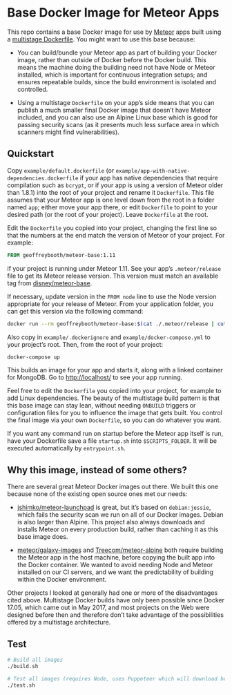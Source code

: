 # Base Docker Image for Meteor Apps

This repo contains a base Docker image for use by [Meteor](https://www.meteor.com/) apps built using a [multistage Dockerfile](https://docs.docker.com/develop/develop-images/multistage-build/). You might want to use this base because:

- You can build/bundle your Meteor app as part of building your Docker image, rather than outside of Docker before the Docker build. This means the machine doing the building need not have Node or Meteor installed, which is important for continuous integration setups; and ensures repeatable builds, since the build environment is isolated and controlled.

- Using a multistage `Dockerfile` on your app’s side means that you can publish a much smaller final Docker image that doesn’t have Meteor included, and you can also use an Alpine Linux base which is good for passing security scans (as it presents much less surface area in which scanners might find vulnerabilities).

## Quickstart

Copy `example/default.dockerfile` (or `example/app-with-native-dependencies.dockerfile` if your app has native dependencies that require compilation such as `bcrypt`, or if your app is using a version of Meteor older than 1.8.1) into the root of your project and rename it `Dockerfile`. This file assumes that your Meteor app is one level down from the root in a folder named `app`; either move your app there, or edit `Dockerfile` to point to your desired path (or the root of your project). Leave `Dockerfile` at the root.

Edit the `Dockerfile` you copied into your project, changing the first line so that the numbers at the end match the version of Meteor of your project. For example:

```Dockerfile
FROM geoffreybooth/meteor-base:1.11
```

if your project is running under Meteor 1.11. See your app’s `.meteor/release` file to get its Meteor release version. This version must match an available tag from [disney/meteor-base](https://cloud.docker.com/repository/docker/geoffreybooth/meteor-base/tags).

If necessary, update version in the `FROM node` line to use the Node version appropriate for your release of Meteor. From your application folder, you can get this version via the following command:

```bash
docker run --rm geoffreybooth/meteor-base:$(cat ./.meteor/release | cut -c8-99) meteor node --version | cut -c2-99 | grep -o "[0-9\.]*"
```

Also copy in `example/.dockerignore` and `example/docker-compose.yml` to your project’s root. Then, from the root of your project:

```bash
docker-compose up
```

This builds an image for your app and starts it, along with a linked container for MongoDB. Go to [http://localhost/](http://localhost/) to see your app running.

Feel free to edit the `Dockerfile` you copied into your project, for example to add Linux dependencies. The beauty of the multistage build pattern is that this base image can stay lean, without needing `ONBUILD` triggers or configuration files for you to influence the image that gets built. You control the final image via your own `Dockerfile`, so you can do whatever you want.

If you want any command run on startup before the Meteor app itself is run, have your Dockerfile save a file `startup.sh` into `$SCRIPTS_FOLDER`. It will be executed automatically by `entrypoint.sh`.

## Why this image, instead of some others?

There are several great Meteor Docker images out there. We built this one because none of the existing open source ones met our needs:

- [jshimko/meteor-launchpad](https://github.com/jshimko/meteor-launchpad) is great, but it’s based on `debian:jessie`, which fails the security scan we run on all of our Docker images. Debian is also larger than Alpine. This project also always downloads and installs Meteor on every production build, rather than caching it as this base image does.

- [meteor/galaxy-images](https://github.com/meteor/galaxy-images) and [Treecom/meteor-alpine](https://github.com/Treecom/alpine-meteor) both require building the Meteor app in the host machine, before copying the built app into the Docker container. We wanted to avoid needing Node and Meteor installed on our CI servers, and we want the predictability of building within the Docker environment.

Other projects I looked at generally had one or more of the disadvantages cited above. Multistage Docker builds have only been possible since Docker 17.05, which came out in May 2017, and most projects on the Web were designed before then and therefore don’t take advantage of the possibilities offered by a multistage architecture.

## Test

```bash
# Build all images
./build.sh

# Test all images (requires Node, uses Puppeteer which will download headless Chrome)
./test.sh
```
